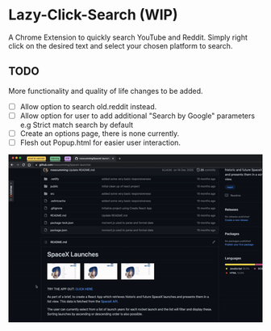 # Lazy-Click-Search (WIP)

A Chrome Extension to quickly search YouTube and Reddit. Simply right click on the desired text and select your chosen platform to search.

## TODO

More functionality and quality of life changes to be added.

- [ ] Allow option to search old.reddit instead.
- [ ] Allow option for user to add additional "Search by Google" parameters e.g Strict match search by default
- [ ] Create an options page, there is none currently.
- [ ] Flesh out Popup.html for easier user interaction.

![Gif of scraper in action](images/LCSintro.gif)
